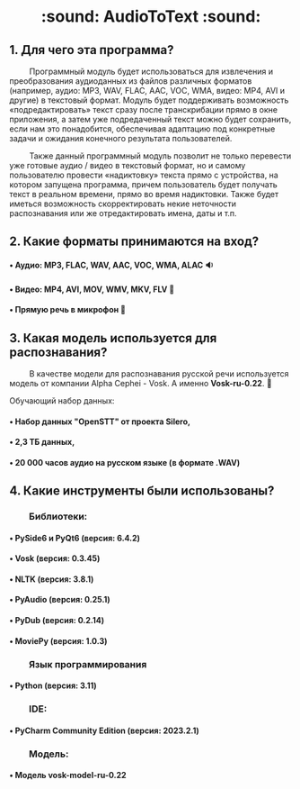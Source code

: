 <h1 align="center"> :sound: AudioToText :sound: </h1>

## 1.	Для чего эта программа?

&nbsp;&nbsp;&nbsp;&nbsp;&nbsp;&nbsp;&nbsp;&nbsp; Программный модуль будет использоваться для извлечения и преобразования аудиоданных из файлов различных форматов (например, аудио: MP3, WAV, FLAC, AAC, VOC, WMA, видео: MP4, AVI и другие) в текстовый формат. Модуль будет поддерживать возможность «подредактировать» текст сразу после транскрибации прямо в окне приложения, а затем уже подредаченный текст можно будет сохранить, если нам это понадобится, обеспечивая адаптацию под конкретные задачи и ожидания конечного результата пользователей.

&nbsp;&nbsp;&nbsp;&nbsp;&nbsp;&nbsp;&nbsp;&nbsp; Также данный программный модуль позволит не только перевести уже готовые аудио / видео в текстовый формат, но и самому пользователю провести «надиктовку» текста прямо с устройства, на котором запущена программа, причем пользователь будет получать текст в реальном времени, прямо во время надиктовки. Также будет иметься возможность скорректировать некие неточности распознавания или же отредактировать имена, даты и т.п.

## 2.	Какие форматы принимаются на вход?
#### •	Аудио: MP3, FLAC, WAV, AAC, VOC, WMA, ALAC :sound:
#### •	Видео: MP4, AVI, MOV, WMV, MKV, FLV :movie_camera:
#### •	Прямую речь в микрофон :microphone:

## 3.	Какая модель используется для распознавания?
&nbsp;&nbsp;&nbsp;&nbsp;&nbsp;&nbsp;&nbsp;&nbsp; В качестве модели для распознавания русской речи используется модель от компании Alpha Cephei - Vosk. А именно **Vosk-ru-0.22**. :wrench:

Обучающий набор данных:
#### •  Набор данных "OpenSTT" от проекта Silero, 
#### •  **2,3 ТБ данных**,
#### •  **20 000 часов аудио** на русском языке (в формате .WAV)

## 4.	Какие инструменты были использованы?
### &nbsp;&nbsp;&nbsp;&nbsp;&nbsp;&nbsp;&nbsp;&nbsp; Библиотеки:
#### •  PySide6 и PyQt6 (версия: 6.4.2)
#### •  Vosk (версия: 0.3.45)
#### •  NLTK (версия: 3.8.1)
#### •  PyAudio (версия: 0.25.1)
#### •  PyDub (версия: 0.2.14)
#### •  MoviePy (версия: 1.0.3)

### &nbsp;&nbsp;&nbsp;&nbsp;&nbsp;&nbsp;&nbsp;&nbsp; Язык программирования 
#### •  Python (версия: 3.11)
### &nbsp;&nbsp;&nbsp;&nbsp;&nbsp;&nbsp;&nbsp;&nbsp; IDE:
#### •  PyCharm Community Edition (версия: 2023.2.1)
### &nbsp;&nbsp;&nbsp;&nbsp;&nbsp;&nbsp;&nbsp;&nbsp; Модель:
#### •  Модель vosk-model-ru-0.22



